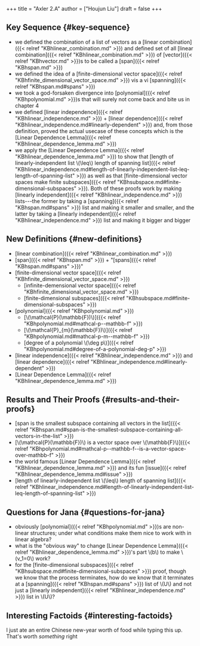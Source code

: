 +++
title = "Axler 2.A"
author = ["Houjun Liu"]
draft = false
+++

## Key Sequence {#key-sequence}

-   we defined the combination of a list of vectors as a [linear combination]({{< relref "KBhlinear_combination.md" >}}) and defined set of all [linear combination]({{< relref "KBhlinear_combination.md" >}}) of [vector]({{< relref "KBhvector.md" >}})s to be called a [span]({{< relref "KBhspan.md" >}})
-   we defined the idea of a [finite-dimensional vector space]({{< relref "KBhfinite_dimensional_vector_space.md" >}}) vis a vi [spanning]({{< relref "KBhspan.md#spans" >}})
-   we took a god-forsaken divergence into [polynomial]({{< relref "KBhpolynomial.md" >}})s that will surely not come back and bite us in chapter 4
-   we defined [linear independence]({{< relref "KBhlinear_independence.md" >}}) + [linear dependence]({{< relref "KBhlinear_independence.md#linearly-dependent" >}}) and, from those definition, proved the actual usecase of these concepts which is the [Linear Dependence Lemma]({{< relref "KBhlinear_dependence_lemma.md" >}})
-   we apply the [Linear Dependence Lemma]({{< relref "KBhlinear_dependence_lemma.md" >}}) to show that [length of linearly-independent list \\(\leq\\) length of spanning list]({{< relref "KBhlinear_independence.md#length-of-linearly-independent-list-leq-length-of-spanning-list" >}}) as well as that [finite-dimensional vector spaces make finite subspaces]({{< relref "KBhsubspace.md#finite-dimensional-subspaces" >}}). Both of these proofs work by making [linearly independent]({{< relref "KBhlinear_independence.md" >}}) lists---the former by taking a [spanning]({{< relref "KBhspan.md#spans" >}}) list and making it smaller and smaller, and the latter by taking a [linearly independent]({{< relref "KBhlinear_independence.md" >}}) list and making it bigger and bigger


## New Definitions {#new-definitions}

-   [linear combination]({{< relref "KBhlinear_combination.md" >}})
-   [span]({{< relref "KBhspan.md" >}}) + "[spans]({{< relref "KBhspan.md#spans" >}})"
-   [finite-dimensional vector space]({{< relref "KBhfinite_dimensional_vector_space.md" >}})
    -   [infinite-demensional vector space]({{< relref "KBhfinite_dimensional_vector_space.md" >}})
    -   [finite-dimensional subspaces]({{< relref "KBhsubspace.md#finite-dimensional-subspaces" >}})
-   [polynomial]({{< relref "KBhpolynomial.md" >}})
    -   [\\(\mathcal{P}(\mathbb{F})\\)]({{< relref "KBhpolynomial.md#mathcal-p--mathbb-f" >}})
    -   [\\(\mathcal{P}\_{m}(\mathbb{F})\\)]({{< relref "KBhpolynomial.md#mathcal-p-m--mathbb-f" >}})
    -   [degree of a polynomial \\(\deg p\\)]({{< relref "KBhpolynomial.md#degree-of-a-polynomial-deg-p" >}})
-   [linear independence]({{< relref "KBhlinear_independence.md" >}}) and [linear dependence]({{< relref "KBhlinear_independence.md#linearly-dependent" >}})
-   [Linear Dependence Lemma]({{< relref "KBhlinear_dependence_lemma.md" >}})


## Results and Their Proofs {#results-and-their-proofs}

-   [span is the smallest subspace containing all vectors in the list]({{< relref "KBhspan.md#span-is-the-smallest-subspace-containing-all-vectors-in-the-list" >}})
-   [\\(\mathcal{P}(\mathbb{F})\\) is a vector space over \\(\mathbb{F}\\)]({{< relref "KBhpolynomial.md#mathcal-p--mathbb-f--is-a-vector-space-over-mathbb-f" >}})
-   the world famous [Linear Dependence Lemma]({{< relref "KBhlinear_dependence_lemma.md" >}}) and its fun [issue]({{< relref "KBhlinear_dependence_lemma.md#issue" >}})
-   [length of linearly-independent list \\(\leq\\) length of spanning list]({{< relref "KBhlinear_independence.md#length-of-linearly-independent-list-leq-length-of-spanning-list" >}})


## Questions for Jana {#questions-for-jana}

-   obviously [polynomial]({{< relref "KBhpolynomial.md" >}})s are non-linear structures; under what conditions make them nice to work with in linear algebra?
-   what is the "obvious way" to change [Linear Dependence Lemma]({{< relref "KBhlinear_dependence_lemma.md" >}})'s part \\(b\\) to make \\(v\_1=0\\) work?
-   for the [finite-dimensional subspaces]({{< relref "KBhsubspace.md#finite-dimensional-subspaces" >}}) proof, though we know that the process terminates, how do we know that it terminates at a [spanning]({{< relref "KBhspan.md#spans" >}}) list of \\(U\\) and not just a [linearly independent]({{< relref "KBhlinear_independence.md" >}}) list in \\(U\\)?


## Interesting Factoids {#interesting-factoids}

I just ate an entire Chinese new-year worth of food while typing this up. That's worth _something_ right